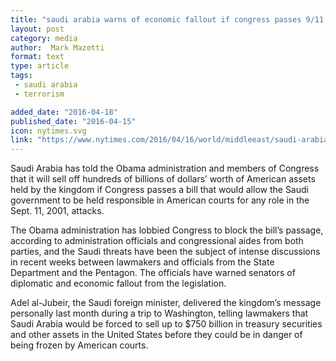 ```yaml
---
title: "saudi arabia warns of economic fallout if congress passes 9/11 bill."
layout: post
category: media
author:  Mark Mazetti
format: text
type: article
tags: 
 - saudi arabia
 - terrorism

added_date: "2016-04-18"
published_date: "2016-04-15"
icon: nytimes.svg
link: "https://www.nytimes.com/2016/04/16/world/middleeast/saudi-arabia-warns-ofeconomic-fallout-if-congress-passes-9-11-bill.html"
---
```


Saudi Arabia has told the Obama administration and members of Congress that it
will sell off hundreds of billions of dollars’ worth of American assets held by
the kingdom if Congress passes a bill that would allow the Saudi government to
be held responsible in American courts for any role in the Sept. 11, 2001,
attacks.

The Obama administration has lobbied Congress to block the bill’s passage,
according to administration officials and congressional aides from both
parties, and the Saudi threats have been the subject of intense discussions in
recent weeks between lawmakers and officials from the State Department and the
Pentagon. The officials have warned senators of diplomatic and economic fallout
from the legislation.

Adel al-Jubeir, the Saudi foreign minister, delivered the kingdom’s message
personally last month during a trip to Washington, telling lawmakers that Saudi
Arabia would be forced to sell up to $750 billion in treasury securities and
other assets in the United States before they could be in danger of being
frozen by American courts.
